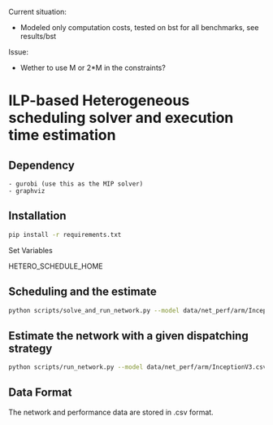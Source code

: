 
Current situation:
- Modeled only computation costs, tested on bst for all benchmarks, see results/bst

Issue: 
- Wether to use M or 2*M in the constraints?

# ILP-based Heterogeneous scheduling solver and execution time estimation

## Dependency
    - gurobi (use this as the MIP solver)
    - graphviz

## Installation

```bash
pip install -r requirements.txt
```

Set Variables

 HETERO_SCHEDULE_HOME


## Scheduling and the estimate

```bash
python scripts/solve_and_run_network.py --model data/net_perf/arm/InceptionV3_block.csv --chip khadas
```


## Estimate the network with a given dispatching strategy  

```bash
python scripts/run_network.py --model data/net_perf/arm/InceptionV3.csv --dispatch inceptionv3_dispatch.csv --chip khadas

```

## Data Format

The network and performance data are stored in .csv format.


